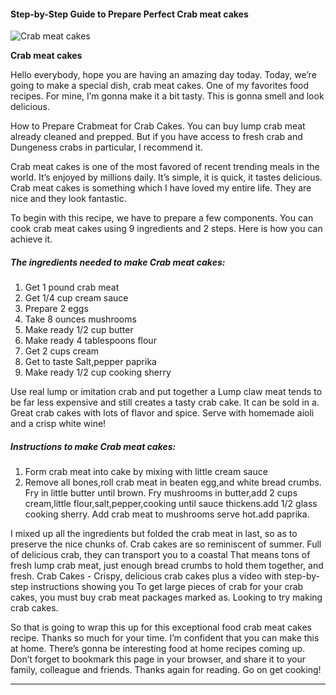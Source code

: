             

#### Step-by-Step Guide to Prepare Perfect Crab meat cakes

![Crab meat cakes](https://img-global.cpcdn.com/recipes/6eb9a2e3d98fbde8/751x532cq70/crab-meat-cakes-recipe-main-photo.jpg)

**Crab meat cakes**

Hello everybody, hope you are having an amazing day today. Today, we’re going to make a special dish, crab meat cakes. One of my favorites food recipes. For mine, I’m gonna make it a bit tasty. This is gonna smell and look delicious.

How to Prepare Crabmeat for Crab Cakes. You can buy lump crab meat already cleaned and prepped. But if you have access to fresh crab and Dungeness crabs in particular, I recommend it.

Crab meat cakes is one of the most favored of recent trending meals in the world. It’s enjoyed by millions daily. It’s simple, it is quick, it tastes delicious. Crab meat cakes is something which I have loved my entire life. They are nice and they look fantastic.

To begin with this recipe, we have to prepare a few components. You can cook crab meat cakes using 9 ingredients and 2 steps. Here is how you can achieve it.

##### The ingredients needed to make Crab meat cakes:

1.  Get 1 pound crab meat
2.  Get 1/4 cup cream sauce
3.  Prepare 2 eggs
4.  Take 8 ounces mushrooms
5.  Make ready 1/2 cup butter
6.  Make ready 4 tablespoons flour
7.  Get 2 cups cream
8.  Get to taste Salt,pepper paprika
9.  Make ready 1/2 cup cooking sherry

Use real lump or imitation crab and put together a Lump claw meat tends to be far less expensive and still creates a tasty crab cake. It can be sold in a. Great crab cakes with lots of flavor and spice. Serve with homemade aioli and a crisp white wine!

##### Instructions to make Crab meat cakes:

1.  Form crab meat into cake by mixing with little cream sauce
2.  Remove all bones,roll crab meat in beaten egg,and white bread crumbs. Fry in little butter until brown. Fry mushrooms in butter,add 2 cups cream,little flour,salt,pepper,cooking until sauce thickens.add 1/2 glass cooking sherry. Add crab meat to mushrooms serve hot.add paprika.

I mixed up all the ingredients but folded the crab meat in last, so as to preserve the nice chunks of. Crab cakes are so reminiscent of summer. Full of delicious crab, they can transport you to a coastal That means tons of fresh lump crab meat, just enough bread crumbs to hold them together, and fresh. Crab Cakes - Crispy, delicious crab cakes plus a video with step-by-step instructions showing you To get large pieces of crab for your crab cakes, you must buy crab meat packages marked as. Looking to try making crab cakes.

So that is going to wrap this up for this exceptional food crab meat cakes recipe. Thanks so much for your time. I’m confident that you can make this at home. There’s gonna be interesting food at home recipes coming up. Don’t forget to bookmark this page in your browser, and share it to your family, colleague and friends. Thanks again for reading. Go on get cooking!

* * *